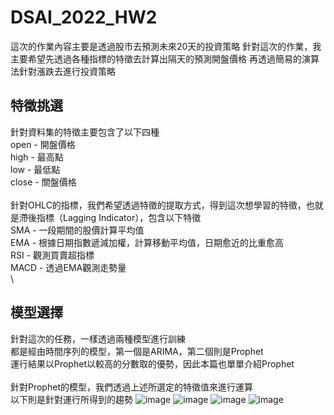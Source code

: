 # DSAI_2022_HW2
這次的作業內容主要是透過股市去預測未來20天的投資策略
針對這次的作業，我主要希望先透過各種指標的特徵去計算出隔天的預測開盤價格
再透過簡易的演算法針對漲跌去進行投資策略

## 特徵挑選
針對資料集的特徵主要包含了以下四種\
open - 開盤價格\
high - 最高點\
low - 最低點\
close - 關盤價格\
\
針對OHLC的指標，我們希望透過特徵的提取方式，得到這次想學習的特徵，也就是滯後指標（Lagging Indicator），包含以下特徵\
SMA - 一段期間的股價計算平均值\
EMA - 根據日期指數遞減加權，計算移動平均值，日期愈近的比重愈高\
RSI - 觀測買賣超指標\
MACD - 透過EMA觀測走勢量\
\
## 模型選擇
針對這次的任務，一樣透過兩種模型進行訓練\
都是經由時間序列的模型，第一個是ARIMA，第二個則是Prophet\
運行結果以Prophet以較高的分數取的優勢，因此本篇也單單介紹Prophet\
\
針對Prophet的模型，我們透過上述所選定的特徵值來進行運算\
以下則是針對運行所得到的趨勢
![image](https://user-images.githubusercontent.com/41716487/164413720-5ce053c4-58fd-428e-b801-ae3d6696ac20.png)
![image](https://user-images.githubusercontent.com/41716487/164413778-1ebd6319-c2f1-4eac-888a-355eb0a693f9.png)
![image](https://user-images.githubusercontent.com/41716487/164413805-91fe0ab9-44df-45e0-a878-37a9fe94d819.png)
![image](https://user-images.githubusercontent.com/41716487/164413837-06db202a-c590-4460-bf97-58e6199755e1.png)

